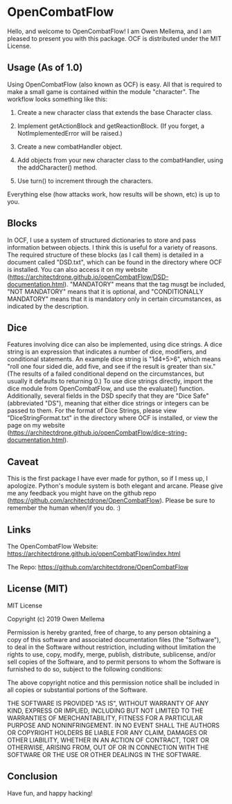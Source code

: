 # OpenCombatFlow

Hello, and welcome to OpenCombatFlow! I am Owen Mellema, and I am pleased to present you with this package. OCF is distributed under the MIT License.


## Usage (As of 1.0)

Using OpenCombatFlow (also known as OCF) is easy. All that is required to make a small game is contained within the module "character". The workflow looks something like this:

1. Create a new character class that extends the base Character class.

2. Implement getActionBlock and getReactionBlock. (If you forget, a NotImplementedError will be raised.)

3. Create a new combatHandler object.

4. Add objects from your new character class to the combatHandler, using the addCharacter() method.

5. Use turn() to increment through the characters.

Everything else (how attacks work, how results will be shown, etc) is up to you.


## Blocks

In OCF, I use a system of structured dictionaries to store and pass information between objects. I think this is useful for a variety of reasons. The required structure of these blocks (as I call them) is detailed in a document called "DSD.txt", which can be found in the directory where OCF is installed. You can also access it on my website (https://architectdrone.github.io/openCombatFlow/DSD-documentation.html). "MANDATORY" means that the tag musgt be included, "NOT MANDATORY" means that it is optional, and "CONDITIONALLY MANDATORY" means that it is mandatory only in certain circumstances, as indicated by the description.


## Dice

Features involving dice can also be implemented, using dice strings. A dice string is an expression that indicates a number of dice, modifiers, and conditional statements. An example dice string is "1d4+5>6", which means "roll one four sided die, add five, and see if the result is greater than six." (The results of a failed conditional depend on the circumstances, but usually it defaults to returning 0.) To use dice strings directly, import the dice module from OpenCombatFlow, and use the evaluate() function. Additionally, several fields in the DSD specify that they are "Dice Safe" (abbreviated "DS"), meaning that either dice strings  or integers can be passed to them. For the format of Dice Strings, please view "DiceStringFormat.txt" in the directory where OCF is installed, or view the page on my website (https://architectdrone.github.io/openCombatFlow/dice-string-documentation.html).


## Caveat

This is the first package I have ever made for python, so if I mess up, I apologize. Python's module system is both elegant and arcane. Please give me any feedback you might have on the github repo (https://github.com/architectdrone/OpenCombatFlow). Please be sure to remember the human when/if you do. :)


## Links

The OpenCombatFlow Website: https://architectdrone.github.io/openCombatFlow/index.html

The Repo: https://github.com/architectdrone/OpenCombatFlow


## License (MIT)

MIT License

Copyright (c) 2019 Owen Mellema

Permission is hereby granted, free of charge, to any person obtaining a copy
of this software and associated documentation files (the "Software"), to deal
in the Software without restriction, including without limitation the rights
to use, copy, modify, merge, publish, distribute, sublicense, and/or sell
copies of the Software, and to permit persons to whom the Software is
furnished to do so, subject to the following conditions:

The above copyright notice and this permission notice shall be included in all
copies or substantial portions of the Software.

THE SOFTWARE IS PROVIDED "AS IS", WITHOUT WARRANTY OF ANY KIND, EXPRESS OR
IMPLIED, INCLUDING BUT NOT LIMITED TO THE WARRANTIES OF MERCHANTABILITY,
FITNESS FOR A PARTICULAR PURPOSE AND NONINFRINGEMENT. IN NO EVENT SHALL THE
AUTHORS OR COPYRIGHT HOLDERS BE LIABLE FOR ANY CLAIM, DAMAGES OR OTHER
LIABILITY, WHETHER IN AN ACTION OF CONTRACT, TORT OR OTHERWISE, ARISING FROM,
OUT OF OR IN CONNECTION WITH THE SOFTWARE OR THE USE OR OTHER DEALINGS IN THE
SOFTWARE.


## Conclusion

Have fun, and happy hacking!